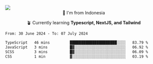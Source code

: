 
<img align = "center" src="https://readme-typing-svg.herokuapp.com?font=Fira+Code&size=25&pause=1000&color=00F713&center=true&vCenter=true&random=false&width=850&height=70&lines=Hi+There+%F0%9F%91%8B%2C+Im+Julian+Caesar;"/>
<br>

<div align = "center">
  📌 I'm from Indonesia
  
  🪴 Currently learning **Typescript, NextJS, and Tailwind**
</div>

<!--START_SECTION:waka-->

```txt
From: 30 June 2024 - To: 07 July 2024

TypeScript   46 mins         █████████████████████░░░░   83.79 %
JavaScript   3 mins          █▓░░░░░░░░░░░░░░░░░░░░░░░   06.92 %
SCSS         3 mins          █▓░░░░░░░░░░░░░░░░░░░░░░░   06.09 %
CSS          1 min           ▓░░░░░░░░░░░░░░░░░░░░░░░░   03.19 %
```

<!--END_SECTION:waka-->
